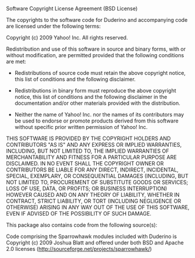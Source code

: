 Software Copyright License Agreement (BSD License)

The copyrights to the software code for Duderino 
and accompanying code are licensed under the following terms:

Copyright (c) 2009 Yahoo! Inc.  All rights reserved.

Redistribution and use of this software in source and binary forms, with or 
without modification, are permitted provided that the following conditions are met:

* Redistributions of source code must retain the above
  copyright notice, this list of conditions and the
  following disclaimer.

* Redistributions in binary form must reproduce the above
  copyright notice, this list of conditions and the
  following disclaimer in the documentation and/or other
  materials provided with the distribution.

* Neither the name of Yahoo! Inc. nor the names of its
  contributors may be used to endorse or promote products
  derived from this software without specific prior
  written permission of Yahoo! Inc.

THIS SOFTWARE IS PROVIDED BY THE COPYRIGHT HOLDERS AND CONTRIBUTORS "AS IS" 
AND ANY EXPRESS OR IMPLIED WARRANTIES, INCLUDING, BUT NOT LIMITED TO, THE 
IMPLIED WARRANTIES OF MERCHANTABILITY AND FITNESS FOR A PARTICULAR PURPOSE 
ARE DISCLAIMED. IN NO EVENT SHALL THE COPYRIGHT OWNER OR CONTRIBUTORS BE 
LIABLE FOR ANY DIRECT, INDIRECT, INCIDENTAL, SPECIAL, EXEMPLARY, OR CONSEQUENTIAL 
DAMAGES (INCLUDING, BUT NOT LIMITED TO, PROCUREMENT OF SUBSTITUTE GOODS OR 
SERVICES; LOSS OF USE, DATA, OR PROFITS; OR BUSINESS INTERRUPTION) HOWEVER CAUSED 
AND ON ANY THEORY OF LIABILITY, WHETHER IN CONTRACT, STRICT LIABILITY, OR TORT 
(INCLUDING NEGLIGENCE OR OTHERWISE) ARISING IN ANY WAY OUT OF THE USE OF THIS 
SOFTWARE, EVEN IF ADVISED OF THE POSSIBILITY OF SUCH DAMAGE.

This package also contains code from the following source(s):

Code comprising the Sparrowhawk modules included with Duderino is Copyright (c) 2009 Joshua Blatt and offered under both BSD and Apache 2.0 licenses (http://sourceforge.net/projects/sparrowhawk/)


